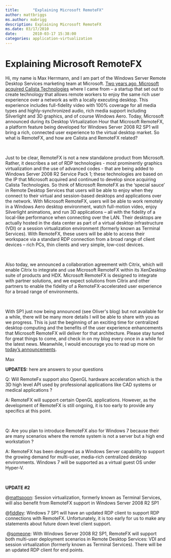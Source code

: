 ```yaml
---
title:      "Explaining Microsoft RemoteFX"
author: mattbriggs
ms.author: mabrigg
description: Explaining Microsoft RemoteFX
ms.date: 03/17/2010
date:       2010-03-17 15:38:00
categories: application-virtualization
---
```

# Explaining Microsoft RemoteFX

Hi, my name is Max Herrmann, and I am part of the Windows Server Remote Desktop Services marketing team at Microsoft. [Two years ago, Microsoft acquired Calista Technologies](https://techcommunity.microsoft.com/t5/virtualization/calista-joins-the-microsoft-virtualization-product-lineup/ba-p/381064) where I came from – a startup that set out to create technology that allows remote workers to enjoy the same rich user experience over a network as with a locally executing desktop. This experience includes full-fidelity video with 100% coverage for all media types and highly-synchronized audio, rich media support including Silverlight and 3D graphics, and of course Windows Aero. Today, Microsoft announced during its Desktop Virtualization Hour that Microsoft RemoteFX, a platform feature being developed for Windows Server 2008 R2 SP1 will bring a rich, connected user experience to the virtual desktop market. So what is RemoteFX, and how are Calista and RemoteFX related?

 

Just to be clear, RemoteFX is not a new standalone product from Microsoft. Rather, it describes a set of RDP technologies - most prominently graphics virtualization and the use of advanced codes - that are being added to Windows Server 2008 R2 Service Pack 1; these technologies are based on the IP that Microsoft acquired and continued to develop since acquiring Calista Technologies. So think of Microsoft RemoteFX as the ‘special sauce’ in Remote Desktop Services that users will be able to enjoy when they connect to their virtual and session-based desktops and applications over the network. With Microsoft RemoteFX, users will be able to work remotely in a Windows Aero desktop environment, watch full-motion video, enjoy Silverlight animations, and run 3D applications – all with the fidelity of a local-like performance when connecting over the LAN. Their desktops are actually hosted in the data center as part of a virtual desktop infrastructure (VDI) or a session virtualization environment (formerly known as Terminal Services). With RemoteFX, these users will be able to access their workspace via a standard RDP connection from a broad range of client devices – rich PCs, thin clients and very simple, low-cost devices.

 

Also today, we announced a collaboration agreement with Citrix, which will enable Citrix to integrate and use Microsoft RemoteFX within its XenDesktop suite of products and HDX. Microsoft RemoteFX is designed to integrate with partner solutions, and we expect solutions from Citrix and other partners to enable the fidelity of a RemoteFX-accelerated user experience for a broad range of environments.

 

With SP1 just now being announced (see Oliver's blog) but not available for a while, there will be many more details I will be able to share with you as we progress. This is just the beginning of an exciting time for centralized desktop computing and the benefits of the user experience enhancements that Microsoft RemoteFX will deliver for that architecture. Please stay tuned for great things to come, and check in on my blog every once in a while for the latest news. Meanwhile, I would encourage you to read up more on [today’s announcements](/windows-server/virtualization/hyper-v/deploy/deploy-graphics-devices-using-remotefx-vgpu "MS news release").

Max

 **UPDATES:** here are answers to your questions

Q: Will RemoteFx support also OpenGL hardware acceleration which is the 3D high level API used by professional applications like CAD systems or medical applications ?

A: RemoteFX will support certain OpenGL applications. However, as the development of RemoteFX is still ongoing, it is too early to provide any specifics at this point.

 

Q: Are you plan to introduce RemoteFX also for Windows 7 because their are many scenarios where the remote system is not a server but a high end workstation ?

A: RemoteFX has been designed as a Windows Server capability to support the growing demand for multi-user, media-rich centralized desktop environments. Windows 7 will be supported as a virtual guest OS under Hyper-V.

 

 **UPDATE #2**

@[mattspoon](https://blogs.technet.com/user/Profile.aspx?UserID=142267 "mattspoon"): Session virtualization, formerly known as Terminal Services, will also benefit from RemoteFX support in Windows Server 2008 R2 SP1

@[fiddley](https://blogs.technet.com/user/Profile.aspx?UserID=142298 "fiddley"): Windows 7 SP1 will have an updated RDP client to support RDP connections with RemoteFX. Unfortunately, it is too early for us to make any statements about future down level client support.

 @[someone](https://blogs.technet.com/user/Profile.aspx?UserID=9595 "someone"): With Windows Server 2008 R2 SP1, RemoteFX will support both multi-user deployment scenarios in Remote Desktop Services: VDI and session virtualization (formerly known as Terminal Services). There will be an updated RDP client for end points.

 
